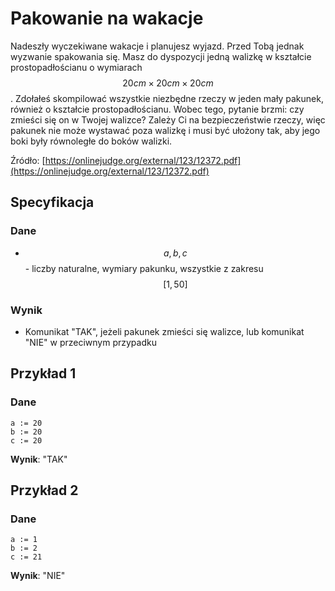 # Pakowanie na wakacje

Nadeszły wyczekiwane wakacje i planujesz wyjazd. Przed Tobą jednak wyzwanie spakowania się. Masz do dyspozycji jedną walizkę w kształcie prostopadłościanu o wymiarach $$20cm\times20cm\times20cm$$. Zdołałeś skompilować wszystkie niezbędne rzeczy w jeden mały pakunek, również o kształcie prostopadłościanu. Wobec tego, pytanie brzmi: czy zmieści się on w Twojej walizce? Zależy Ci na bezpieczeństwie rzeczy, więc pakunek nie może wystawać poza walizkę i musi być ułożony tak, aby jego boki były równoległe do boków walizki.

Źródło: [https://onlinejudge.org/external/123/12372.pdf](https://onlinejudge.org/external/123/12372.pdf)

## Specyfikacja

### Dane

* $$a, b, c$$ - liczby naturalne, wymiary pakunku, wszystkie z zakresu $$[1, 50]$$ 

### Wynik

* Komunikat "TAK", jeżeli pakunek zmieści się walizce, lub komunikat "NIE" w przeciwnym przypadku

## Przykład 1

### Dane

```
a := 20
b := 20
c := 20
```

**Wynik**: "TAK"

## Przykład 2

### Dane

```
a := 1
b := 2
c := 21
```

**Wynik**: "NIE"

